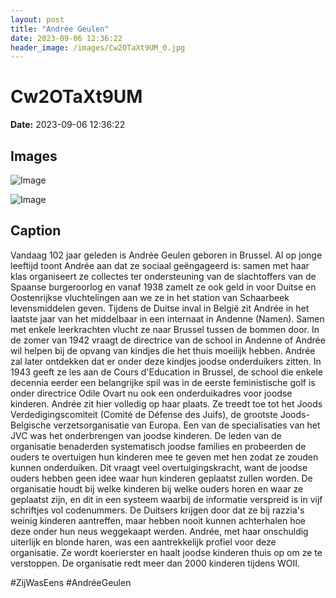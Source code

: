 ```yaml
---
layout: post
title: "Andrée Geulen"
date: 2023-09-06 12:36:22
header_image: /images/Cw2OTaXt9UM_0.jpg
---
```


# Cw2OTaXt9UM

**Date:** 2023-09-06 12:36:22

## Images

![Image](/zij.was.eens/images/Cw2OTaXt9UM_0.jpg)

![Image](/zij.was.eens/images/Cw2OTaXt9UM_1.jpg)

## Caption

Vandaag 102 jaar geleden is Andrée Geulen geboren in Brussel. Al op jonge leeftijd toont Andrée aan dat ze sociaal geëngageerd is: samen met haar klas organiseert ze collectes ter ondersteuning van de slachtoffers van de Spaanse burgeroorlog en vanaf 1938 zamelt ze ook geld in voor Duitse en Oostenrijkse vluchtelingen aan we ze in het station van Schaarbeek levensmiddelen geven. Tijdens de Duitse inval in België zit Andrée in het laatste jaar van het middelbaar in een internaat in Andenne (Namen). Samen met enkele leerkrachten vlucht ze naar Brussel tussen de bommen door. In de zomer van 1942 vraagt de directrice van de school in Andenne of Andrée wil helpen bij de opvang van kindjes die het thuis moeilijk hebben. Andrée zal later ontdekken dat er onder deze kindjes joodse onderduikers zitten. In 1943 geeft ze les aan de Cours d'Education in Brussel, de school die enkele decennia eerder een belangrijke spil was in de eerste feministische golf is onder directrice Odile Ovart nu ook een onderduikadres voor joodse kinderen. Andrée zit hier volledig op haar plaats. Ze treedt toe tot het Joods Verdedigingscomiteit (Comité de Défense des Juifs), de grootste Joods-Belgische verzetsorganisatie van Europa. Een van de specialisaties van het JVC was het onderbrengen van joodse kinderen. De leden van de organisatie benaderden systematisch joodse families en probeerden de ouders te overtuigen hun kinderen mee te geven met hen zodat ze zouden kunnen onderduiken. Dit vraagt veel overtuigingskracht, want de joodse ouders hebben geen idee waar hun kinderen geplaatst zullen worden. De organisatie houdt bij welke kinderen bij welke ouders horen en waar ze geplaatst zijn, en dit in een systeem waarbij de informatie verspreid is in vijf schriftjes vol codenummers. De Duitsers krijgen door dat ze bij razzia's weinig kinderen aantreffen, maar hebben nooit kunnen achterhalen hoe deze onder hun neus weggekaapt werden. Andrée, met haar onschuldig uiterlijk en blonde haren, was een aantrekkelijk profiel voor deze organisatie. Ze wordt koerierster en haalt joodse kinderen thuis op om ze te verstoppen. De organisatie redt meer dan 2000 kinderen tijdens WOII. 

#ZijWasEens #AndréeGeulen

